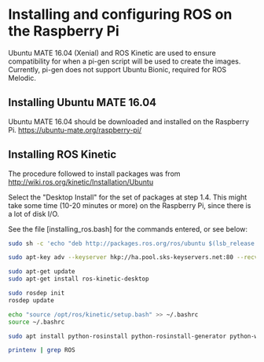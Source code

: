 # Installing and configuring ROS on the Raspberry Pi

Ubuntu MATE 16.04 (Xenial) and ROS Kinetic are used to ensure compatibility for when a pi-gen script will be used to create the images. Currently, pi-gen does not support Ubuntu Bionic, required for ROS Melodic. 

## Installing Ubuntu MATE 16.04

Ubuntu MATE 16.04 should be downloaded and installed on the Raspberry Pi.
<https://ubuntu-mate.org/raspberry-pi/>

## Installing ROS Kinetic

The procedure followed to install packages was from <http://wiki.ros.org/kinetic/Installation/Ubuntu>

Select the "Desktop Install" for the set of packages at step 1.4.
This might take some time (10-20 minutes or more) on the Raspberry Pi, since there is a lot of disk I/O.

See the file [installing_ros.bash] for the commands entered, or see below:
```bash
sudo sh -c 'echo "deb http://packages.ros.org/ros/ubuntu $(lsb_release -sc) main" > /etc/apt/sources.list.d/ros-latest.list'

sudo apt-key adv --keyserver hkp://ha.pool.sks-keyservers.net:80 --recv-key 421C365BD9FF1F717815A3895523BAEEB01FA116

sudo apt-get update
sudo apt-get install ros-kinetic-desktop

sudo rosdep init
rosdep update

echo "source /opt/ros/kinetic/setup.bash" >> ~/.bashrc
source ~/.bashrc

sudo apt install python-rosinstall python-rosinstall-generator python-wstool build-essential

printenv | grep ROS
```